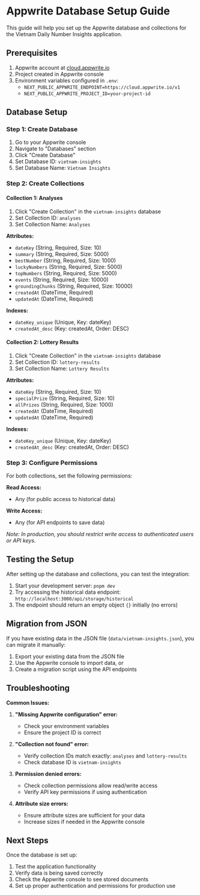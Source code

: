 # Appwrite Database Setup Guide

This guide will help you set up the Appwrite database and collections for the Vietnam Daily Number Insights application.

## Prerequisites

1. Appwrite account at [cloud.appwrite.io](https://cloud.appwrite.io)
2. Project created in Appwrite console
3. Environment variables configured in `.env`:
   - `NEXT_PUBLIC_APPWRITE_ENDPOINT=https://cloud.appwrite.io/v1`
   - `NEXT_PUBLIC_APPWRITE_PROJECT_ID=your-project-id`

## Database Setup

### Step 1: Create Database

1. Go to your Appwrite console
2. Navigate to "Databases" section
3. Click "Create Database"
4. Set Database ID: `vietnam-insights`
5. Set Database Name: `Vietnam Insights`

### Step 2: Create Collections

#### Collection 1: Analyses

1. Click "Create Collection" in the `vietnam-insights` database
2. Set Collection ID: `analyses`
3. Set Collection Name: `Analyses`

**Attributes:**
- `dateKey` (String, Required, Size: 10)
- `summary` (String, Required, Size: 5000)
- `bestNumber` (String, Required, Size: 1000)
- `luckyNumbers` (String, Required, Size: 5000)
- `topNumbers` (String, Required, Size: 5000)
- `events` (String, Required, Size: 10000)
- `groundingChunks` (String, Required, Size: 10000)
- `createdAt` (DateTime, Required)
- `updatedAt` (DateTime, Required)

**Indexes:**
- `dateKey_unique` (Unique, Key: dateKey)
- `createdAt_desc` (Key: createdAt, Order: DESC)

#### Collection 2: Lottery Results

1. Click "Create Collection" in the `vietnam-insights` database
2. Set Collection ID: `lottery-results`
3. Set Collection Name: `Lottery Results`

**Attributes:**
- `dateKey` (String, Required, Size: 10)
- `specialPrize` (String, Required, Size: 10)
- `allPrizes` (String, Required, Size: 1000)
- `createdAt` (DateTime, Required)
- `updatedAt` (DateTime, Required)

**Indexes:**
- `dateKey_unique` (Unique, Key: dateKey)
- `createdAt_desc` (Key: createdAt, Order: DESC)

### Step 3: Configure Permissions

For both collections, set the following permissions:

**Read Access:**
- Any (for public access to historical data)

**Write Access:**
- Any (for API endpoints to save data)

*Note: In production, you should restrict write access to authenticated users or API keys.*

## Testing the Setup

After setting up the database and collections, you can test the integration:

1. Start your development server: `pnpm dev`
2. Try accessing the historical data endpoint: `http://localhost:3000/api/storage/historical`
3. The endpoint should return an empty object `{}` initially (no errors)

## Migration from JSON

If you have existing data in the JSON file (`data/vietnam-insights.json`), you can migrate it manually:

1. Export your existing data from the JSON file
2. Use the Appwrite console to import data, or
3. Create a migration script using the API endpoints

## Troubleshooting

**Common Issues:**

1. **"Missing Appwrite configuration" error:**
   - Check your environment variables
   - Ensure the project ID is correct

2. **"Collection not found" error:**
   - Verify collection IDs match exactly: `analyses` and `lottery-results`
   - Check database ID is `vietnam-insights`

3. **Permission denied errors:**
   - Check collection permissions allow read/write access
   - Verify API key permissions if using authentication

4. **Attribute size errors:**
   - Ensure attribute sizes are sufficient for your data
   - Increase sizes if needed in the Appwrite console

## Next Steps

Once the database is set up:

1. Test the application functionality
2. Verify data is being saved correctly
3. Check the Appwrite console to see stored documents
4. Set up proper authentication and permissions for production use
